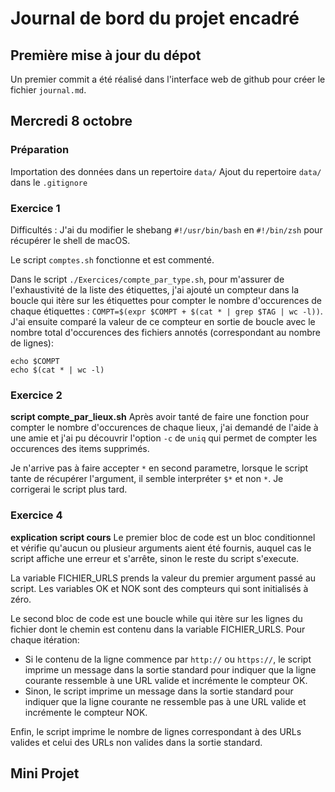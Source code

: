 # Journal de bord du projet encadré

## Première mise à jour du dépot
Un premier commit a été réalisé dans l'interface web de github pour créer le fichier `journal.md`.

## Mercredi 8 octobre

### Préparation
Importation des données dans un repertoire `data/`
Ajout du repertoire `data/` dans le `.gitignore`

### Exercice 1
Difficultés : 
J'ai du modifier le shebang `#!/usr/bin/bash` en `#!/bin/zsh` pour récupérer le shell de macOS.

Le script `comptes.sh` fonctionne et est commenté.

Dans le script `./Exercices/compte_par_type.sh`, pour m'assurer de l'exhaustivité de la liste des étiquettes, j'ai ajouté un compteur dans la boucle qui itère sur les étiquettes pour compter le nombre d'occurences de chaque étiquettes : `COMPT=$(expr $COMPT + $(cat * | grep $TAG | wc -l))`.
J'ai ensuite comparé la valeur de ce compteur en sortie de boucle avec le nombre total d'occurences des fichiers annotés (correspondant au nombre de lignes):
```
echo $COMPT
echo $(cat * | wc -l)
```

### Exercice 2

**script compte_par_lieux.sh**
Après avoir tanté de faire une fonction pour compter le nombre d'occurences de chaque lieux, j'ai demandé de l'aide à une amie et j'ai pu découvrir l'option `-c` de `uniq` qui permet de compter les occurences des items supprimés.

Je n'arrive pas à faire accepter `*` en second parametre, lorsque le script tante de récupérer l'argument, il semble interpréter `$*` et non `*`. Je corrigerai le script plus tard.

### Exercice 4

**explication script cours**
Le premier bloc de code est un bloc conditionnel et vérifie qu'aucun ou plusieur arguments aient été fournis, auquel cas le script affiche une erreur et s'arrête, sinon le reste du script s'execute.

La variable FICHIER_URLS prends la valeur du premier argument passé au script.
Les variables OK et NOK sont des compteurs qui sont initialisés à zéro.

Le second bloc de code est une boucle while qui itère sur les lignes du fichier dont le chemin est contenu dans la variable FICHIER_URLS.
Pour chaque itération: 
 - Si le contenu de la ligne commence par `http://` ou `https://`, le script imprime un message dans la sortie standard pour indiquer que la ligne courante ressemble à une URL valide et incrémente le compteur OK.
 - Sinon, le script imprime un message dans la sortie standard pour indiquer que la ligne courante ne ressemble pas à une URL valide et incrémente le compteur NOK.

Enfin, le script imprime le nombre de lignes correspondant à des URLs valides et celui des URLs non valides dans la sortie standard.

## Mini Projet

